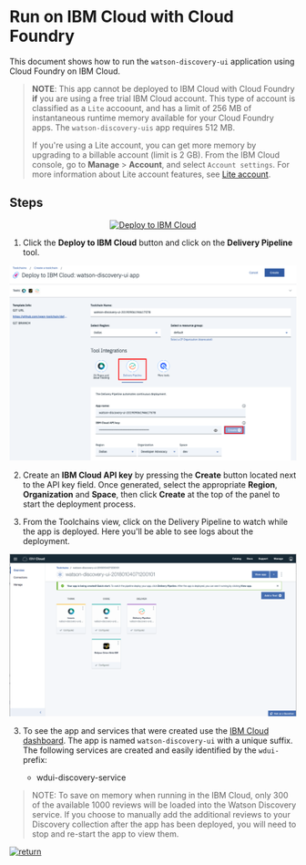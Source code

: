 # Run on IBM Cloud with Cloud Foundry

This document shows how to run the `watson-discovery-ui` application using Cloud Foundry on IBM Cloud.

> **NOTE**: This app cannot be deployed to IBM Cloud with Cloud Foundry **if** you are using a free trial IBM Cloud account. This type of account is classified as a `Lite` accoount, and has a limit of 256 MB of instantaneous runtime memory available for your Cloud Foundry apps. The `watson-discovery-uis` app requires 512 MB.
>
> If you're using a Lite account, you can get more memory by upgrading to a billable account (limit is 2 GB). From the IBM Cloud console, go to **Manage** > **Account**, and select `Account settings`. For more information about Lite account features, see [Lite account](https://cloud.ibm.com/docs/account?topic=account-accounts#liteaccount).

## Steps

<p align="center">
    <a href="https://cloud.ibm.com/devops/setup/deploy?repository=https://github.com/IBM/watson-discovery-ui">
    <img src="https://cloud.ibm.com/devops/setup/deploy/button_x2.png" alt="Deploy to IBM Cloud">
    </a>
</p>

1. Click the **Deploy to IBM Cloud** button and click on the **Delivery Pipeline** tool.

![deploy](images/deploy.png)

2. Create an **IBM Cloud API key** by pressing the **Create** button located next to the API key field. Once generated, select the appropriate **Region**, **Organization** and **Space**, then click **Create** at the top of the panel to start the deployment process.

3. From the Toolchains view, click on the Delivery Pipeline to watch while the app is deployed. Here you'll be able to see logs about the deployment.

![toolchain-pipeline](images/toolchain-pipeline.png)

3. To see the app and services that were created use the [IBM Cloud dashboard](https://cloud.ibm.com). The app is named `watson-discovery-ui` with a unique suffix. The following services are created  and easily identified by the `wdui-` prefix:

    * wdui-discovery-service

> NOTE: To save on memory when running in the IBM Cloud, only 300 of the available 1000 reviews will be loaded into the Watson Discovery service. If you choose to manually add the additional reviews to your Discovery collection after the app has been deployed, you will need to stop and re-start the app to view them.

[![return](https://raw.githubusercontent.com/IBM/pattern-utils/master/deploy-buttons/return.png)](https://github.com/IBM/watson-discovery-uis#deployment-options)
